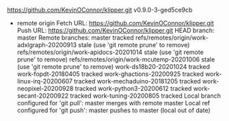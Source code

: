 https://github.com/KevinOConnor/klipper.git
v0.9.0-3-ged5ce9cb
* remote origin
  Fetch URL: https://github.com/KevinOConnor/klipper.git
  Push  URL: https://github.com/KevinOConnor/klipper.git
  HEAD branch: master
  Remote branches:
    master                                      tracked
    refs/remotes/origin/work-adxlgraph-20200913 stale (use 'git remote prune' to remove)
    refs/remotes/origin/work-apidocs-20201014   stale (use 'git remote prune' to remove)
    refs/remotes/origin/work-mcutemp-20201006   stale (use 'git remote prune' to remove)
    work-ds18b20-20201024                       tracked
    work-fopdt-20180405                         tracked
    work-ghactions-20200925                     tracked
    work-linux-irq-20200607                     tracked
    work-mechaduino-20181205                    tracked
    work-neopixel-20200928                      tracked
    work-python3-20200612                       tracked
    work-secant-20200922                        tracked
    work-tuning-20200805                        tracked
  Local branch configured for 'git pull':
    master merges with remote master
  Local ref configured for 'git push':
    master pushes to master (local out of date)
